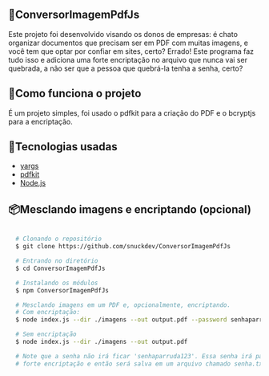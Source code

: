 ## 🔨ConversorImagemPdfJs
Este projeto foi desenvolvido visando os donos de empresas: é chato organizar documentos
que precisam ser em PDF com muitas imagens, e você tem que optar por confiar em
sites, certo? Errado! Este programa faz tudo isso e adiciona uma forte encriptação
no arquivo que nunca vai ser quebrada, a não ser que a pessoa que quebrá-la tenha
a senha, certo?

## 🌠Como funciona o projeto
É um projeto simples, foi usado o pdfkit para a criação do PDF e o bcryptjs para a
encriptação.

## 🚀Tecnologias usadas

- [yargs](https://github.com/yargs/yargs)
- [pdfkit](http://http://pdfkit.org/)
- [Node.js](https://github.com/nodejs/node)

## 📦Mesclando imagens e encriptando (opcional)

```bash

  # Clonando o repositório
  $ git clone https://github.com/snuckdev/ConversorImagemPdfJs

  # Entrando no diretório
  $ cd ConversorImagemPdfJs

  # Instalando os módulos
  $ npm ConversorImagemPdfJs

  # Mesclando imagens em um PDF e, opcionalmente, encriptando.
  # Com encriptação:
  $ node index.js --dir ./imagens --out output.pdf --password senhaparruda123

  # Sem encriptação
  $ node index.js --dir ./imagens --out output.pdf

  # Note que a senha não irá ficar 'senhaparruda123'. Essa senha irá passar por uma
  # forte encriptação e então será salva em um arquivo chamado senha.txt

```
